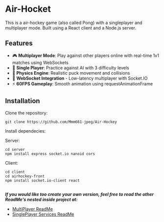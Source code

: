# Air-Hocket

This is a air-hockey game (also called Pong) with a singleplayer and multiplayer mode. Built using a React client and a Node.js server.

## Features

- 🎮 **Multiplayer Mode**: Play against other players online with real-time 1v1 matches using WebSockets
- 🤖 **Single Player**: Practice against AI with 3 difficulty levels
- 🏓 **Physics Engine**: Realistic puck movement and collisions
- 🔌 **WebSocket Integration** - Low-latency multiplayer with Socket.IO
- ⚡ **60FPS Gameplay**: Smooth animation using requestAnimationFrame

## Installation

Clone the repository:

    git clone https://github.com/Mmm661-jpeg/Air-Hockey

Install dependecies:

Server:

    cd server
    npm install express socket.io nanoid cors

Client:

    cd client
    cd airhockey-front
    npm install socket.io-client react

##

***If you would like too create your own version, feel free to read the other ReadMe's nested inside project at:***


- [MultiPlayer ReadMe](client/airhockey-front/src/components/MultiPlayer/mpReadMe.md)
- [SinglePlayer Services ReadMe](client/airhockey-front/src/services/spReadMe.md)



